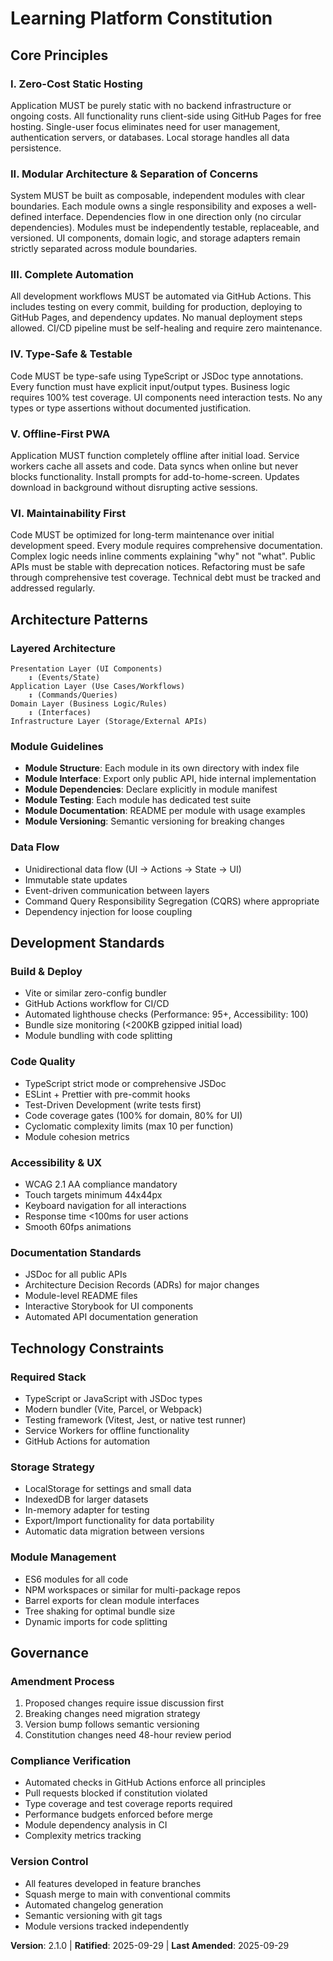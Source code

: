 <!-- Sync Impact Report
Version change: 2.0.0 → 2.1.0
Modified principles:
- II. Separation of Concerns → II. Modular Architecture & Separation of Concerns (expanded)
Added principles:
- VI. Maintainability First
Added sections:
- Module Guidelines subsection in Architecture Patterns
Templates requiring updates:
- plan-template.md (⚠ pending)
- spec-template.md (✅ compatible)
- tasks-template.md (✅ compatible)
- agent-file-template.md (✅ compatible)
- commands/constitution.md (⚠ pending)
Follow-up TODOs: None
-->

# Learning Platform Constitution

## Core Principles

### I. Zero-Cost Static Hosting
Application MUST be purely static with no backend infrastructure or ongoing costs.
All functionality runs client-side using GitHub Pages for free hosting. Single-user
focus eliminates need for user management, authentication servers, or databases.
Local storage handles all data persistence.

### II. Modular Architecture & Separation of Concerns
System MUST be built as composable, independent modules with clear boundaries.
Each module owns a single responsibility and exposes a well-defined interface.
Dependencies flow in one direction only (no circular dependencies). Modules must
be independently testable, replaceable, and versioned. UI components, domain logic,
and storage adapters remain strictly separated across module boundaries.

### III. Complete Automation
All development workflows MUST be automated via GitHub Actions. This includes
testing on every commit, building for production, deploying to GitHub Pages,
and dependency updates. No manual deployment steps allowed. CI/CD pipeline
must be self-healing and require zero maintenance.

### IV. Type-Safe & Testable
Code MUST be type-safe using TypeScript or JSDoc type annotations. Every function
must have explicit input/output types. Business logic requires 100% test coverage.
UI components need interaction tests. No any types or type assertions without
documented justification.

### V. Offline-First PWA
Application MUST function completely offline after initial load. Service workers
cache all assets and code. Data syncs when online but never blocks functionality.
Install prompts for add-to-home-screen. Updates download in background without
disrupting active sessions.

### VI. Maintainability First
Code MUST be optimized for long-term maintenance over initial development speed.
Every module requires comprehensive documentation. Complex logic needs inline
comments explaining "why" not "what". Public APIs must be stable with deprecation
notices. Refactoring must be safe through comprehensive test coverage. Technical
debt must be tracked and addressed regularly.

## Architecture Patterns

### Layered Architecture
```
Presentation Layer (UI Components)
    ↕ (Events/State)
Application Layer (Use Cases/Workflows)
    ↕ (Commands/Queries)
Domain Layer (Business Logic/Rules)
    ↕ (Interfaces)
Infrastructure Layer (Storage/External APIs)
```

### Module Guidelines
- **Module Structure**: Each module in its own directory with index file
- **Module Interface**: Export only public API, hide internal implementation
- **Module Dependencies**: Declare explicitly in module manifest
- **Module Testing**: Each module has dedicated test suite
- **Module Documentation**: README per module with usage examples
- **Module Versioning**: Semantic versioning for breaking changes

### Data Flow
- Unidirectional data flow (UI → Actions → State → UI)
- Immutable state updates
- Event-driven communication between layers
- Command Query Responsibility Segregation (CQRS) where appropriate
- Dependency injection for loose coupling

## Development Standards

### Build & Deploy
- Vite or similar zero-config bundler
- GitHub Actions workflow for CI/CD
- Automated lighthouse checks (Performance: 95+, Accessibility: 100)
- Bundle size monitoring (<200KB gzipped initial load)
- Module bundling with code splitting

### Code Quality
- TypeScript strict mode or comprehensive JSDoc
- ESLint + Prettier with pre-commit hooks
- Test-Driven Development (write tests first)
- Code coverage gates (100% for domain, 80% for UI)
- Cyclomatic complexity limits (max 10 per function)
- Module cohesion metrics

### Accessibility & UX
- WCAG 2.1 AA compliance mandatory
- Touch targets minimum 44x44px
- Keyboard navigation for all interactions
- Response time <100ms for user actions
- Smooth 60fps animations

### Documentation Standards
- JSDoc for all public APIs
- Architecture Decision Records (ADRs) for major changes
- Module-level README files
- Interactive Storybook for UI components
- Automated API documentation generation

## Technology Constraints

### Required Stack
- TypeScript or JavaScript with JSDoc types
- Modern bundler (Vite, Parcel, or Webpack)
- Testing framework (Vitest, Jest, or native test runner)
- Service Workers for offline functionality
- GitHub Actions for automation

### Storage Strategy
- LocalStorage for settings and small data
- IndexedDB for larger datasets
- In-memory adapter for testing
- Export/Import functionality for data portability
- Automatic data migration between versions

### Module Management
- ES6 modules for all code
- NPM workspaces or similar for multi-package repos
- Barrel exports for clean module interfaces
- Tree shaking for optimal bundle size
- Dynamic imports for code splitting

## Governance

### Amendment Process
1. Proposed changes require issue discussion first
2. Breaking changes need migration strategy
3. Version bump follows semantic versioning
4. Constitution changes need 48-hour review period

### Compliance Verification
- Automated checks in GitHub Actions enforce all principles
- Pull requests blocked if constitution violated
- Type coverage and test coverage reports required
- Performance budgets enforced before merge
- Module dependency analysis in CI
- Complexity metrics tracking

### Version Control
- All features developed in feature branches
- Squash merge to main with conventional commits
- Automated changelog generation
- Semantic versioning with git tags
- Module versions tracked independently

**Version**: 2.1.0 | **Ratified**: 2025-09-29 | **Last Amended**: 2025-09-29